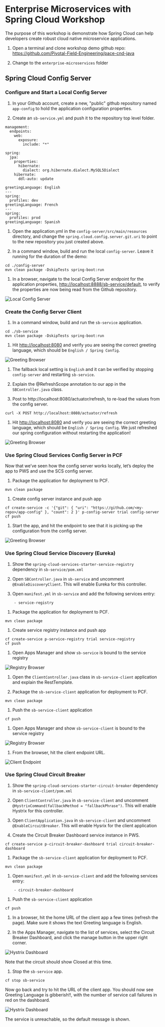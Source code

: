 # Enterprise Microservices with Spring Cloud Workshop

The purpose of this workshop is demonstrate how Spring Cloud can help
developers create robust cloud native microservice applications.

1. Open a terminal and clone workshop demo github repo: <https://github.com/Pivotal-Field-Engineering/pace-cnd-java>

1. Change to the `enterprise-microservices` folder

## Spring Cloud Config Server

### Configure and Start a Local Config Server

1. In your Github account, create a new, "public" github
repository named `app-config` to hold the application configuration properties.

1. Create an `sb-service.yml` and push it to the repository top
level folder.

```
management:
  endpoints:
    web:
      exposure:
        include: "*"

spring:
  jpa:
    properties:
      hibernate:
        dialect: org.hibernate.dialect.MySQL5Dialect
    hibernate:
      ddl-auto: update

greetingLanguage: English
---
spring:
  profiles: dev
greetingLanguage: French
---
spring:
  profiles: prod
greetingLanguage: Spanish
```

1. Open the application.yml in the `config-server/src/main/resources`
directory, and change the  `spring.cloud.config.server.git.uri` to point to the new
repository you just created above.

1. In a command window, build and run the local `config-server`.
Leave it running for the duration of the demo:

```
cd ./config-server
mvn clean package -DskipTests spring-boot:run

```

1. In a browser, navigate to the local Config Server endpoint for the application properties,
<http://localhost:8888/sb-service/default>, to verify the properties are now
being read from the Github repository.

![Local Config Server](03a-cnd-java-spring-cloud-services-demo/local-config-server.png)

### Create the Config Server Client

1. In a command window, build and run the `sb-service` application.

```
cd ./sb-service
mvn clean package -DskipTests spring-boot:run

```

1. Hit <http://localhost:8080> and verify you are
seeing the correct greeting language, which should be `English / Spring Config`.

![Greeting Browser](greeting-lang.png)

1. The fallback local setting is `English` and it can be verified by stopping `config-server`
and restarting `sb-service`.

1. Explain the @RefreshScope annotation to our app in the `SBController.java` class.

1. Post to http://localhost:8080/actuator/refresh, to re-load the values from the config server.

```
curl -X POST http://localhost:8080/actuator/refresh
```

1. Hit <http://localhost:8080> and verify you are
seeing the correct greeting language, which should be `English / Spring Config`.
We just refreshed our spring configuration without restarting the application!

![Greeting Browser](greeting-lang.png)

### Use Spring Cloud Services Config Server in PCF

Now that we’ve seen how the config server works locally, let’s deploy the app to PWS
and use the SCS config server.

1. Package the application for deployment to PCF.

```
mvn clean package
```

1. Create config server instance and push app

```
cf create-service -c '{"git": { "uri": "https://github.com/<my-repo>/app-config" }, "count": 2 }' p-config-server trial config-server
cf push
```

1. Start the app, and hit the endpoint to see that it is picking up the configuration from the config server.

![Greeting Browser](greeting-lang.png)

### Use Spring Cloud Service Discovery (Eureka)

1. Show the `spring-cloud-services-starter-service-registry` dependency in `sb-service/pom.xml`

1. Open `SBController.java` in `sb-service` and uncomment `@EnableDiscoveryClient`. This will enable Eureka
for this controller.

1. Open `manifest.yml` in `sb-service` and add the following services entry:

```
    - service-registry
```

1. Package the application for deployment to PCF.

```
mvn clean package
```

1. Create service registry instance and push app

```
cf create-service p-service-registry trial service-registry
cf push
```

1. Open Apps Manager and show `sb-service` is bound to the service registry

![Registry Browser](service-registry.png)


1. Open the `ClientController.java` class in `sb-service-client` application and
explain the RestTemplate.

1. Package the `sb-service-client` application for deployment to PCF.

```
mvn clean package
```

1. Push the `sb-service-client` application

```
cf push
```

1. Open Apps Manager and show `sb-service-client` is bound to the service registry

![Registry Browser](service-registry2.png)

1. From the browser, hit the client endpoint URL.

![Client Endpoint](service-client.png)

### Use Spring Cloud Circuit Breaker

1. Show the `spring-cloud-services-starter-circuit-breaker` dependency in `sb-service-client/pom.xml`

1. Open `ClientController.java` in `sb-service-client` and uncomment `@HystrixCommand(fallbackMethod = "fallbackPhrase")`.
This will enable Hystrix for this controller.

1. Open `ClientApplication.java` in `sb-service-client` and uncomment `@EnableCircuitBreaker`. This
will enable Hysrix for the client application

1. Create the Circuit Breaker Dashboard service instance in PWS.

```cf create-service p-circuit-breaker-dashboard trial circuit-breaker-dashboard```

1. Package the `sb-service-client` application for deployment to PCF.

```
mvn clean package
```
1. Open `manifest.yml` in `sb-service-client` and add the following services entry:

```
    - circuit-breaker-dashboard
```

1. Push the `sb-service-client` application

```
cf push
```

1. In a browser, hit the home URL of the client app a few times (refresh the page). Make sure it shows the
text Greeting language is English.

1. In the Apps Manager, navigate to the list of services, select the Circuit Breaker Dashboard, and click the manage
button in the upper right corner.

![Hystrix Dashboard](circuit-breaker-closed.png)

Note that the circuit should show Closed at this time.

1. Stop the `sb-service` app.

```
cf stop sb-service
```

Now go back and try to hit the URL of the client app. You should now see Greeting Language is gibberish!!,
with the number of service call failures in red on the dashboard.

![Hystrix Dashboard](circuit-breaker-open.png)

The service is unreachable, so the default message is shown.
